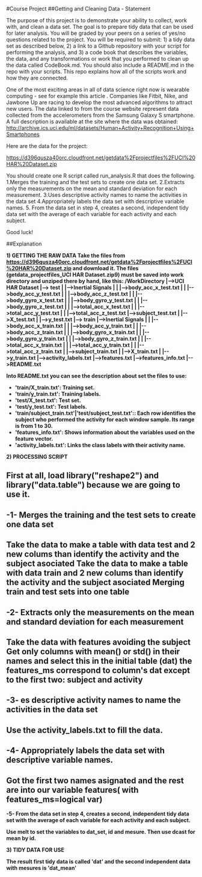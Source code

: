 #Course Project
##Getting and Cleaning Data - Statement

The purpose of this project is to demonstrate your ability to collect, work with, and clean a data set. The goal is to prepare 
tidy data that can be used for later analysis. You will be graded by your peers on a series of yes/no questions related to the project. 
You will be required to submit: 1) a tidy data set as described below, 2) a link to a Github repository with your script for performing 
the analysis, and 3) a code book that describes the variables, the data, and any transformations or work that you performed to clean up 
the data called CodeBook.md. You should also include a README.md in the repo with your scripts. This repo explains how all of the scripts 
work and how they are connected.  

One of the most exciting areas in all of data science right now is wearable computing - see for example  this article . Companies like 
Fitbit, Nike, and Jawbone Up are racing to develop the most advanced algorithms to attract new users. The data linked to from the course 
website represent data collected from the accelerometers from the Samsung Galaxy S smartphone. A full description is available at the site 
where the data was obtained: 
http://archive.ics.uci.edu/ml/datasets/Human+Activity+Recognition+Using+Smartphones 

Here are the data for the project: 

https://d396qusza40orc.cloudfront.net/getdata%2Fprojectfiles%2FUCI%20HAR%20Dataset.zip 

 You should create one R script called run_analysis.R that does the following. 
1.Merges the training and the test sets to create one data set.
2.Extracts only the measurements on the mean and standard deviation for each measurement. 
3.Uses descriptive activity names to name the activities in the data set
4.Appropriately labels the data set with descriptive variable names. 
5.
From the data set in step 4, creates a second, independent tidy data set with the average of each variable for each activity and each subject.

Good luck!


##Explanation

<b>1) GETTING THE RAW DATA
Take the files from https://d396qusza40orc.cloudfront.net/getdata%2Fprojectfiles%2FUCI%20HAR%20Dataset.zip and download it.
The files (getdata_projectfiles_UCI HAR Dataset.zip9) must be saved into work directory and unziped there by hand, like this:
/WorkDirectory
 |-->UCI HAR Dataset
		|--> test
		|		|-->Inertial Signals
		|		|		|-->body_acc_x_test.txt
		|		|		|-->body_acc_y_test.txt
		|		|		|-->body_acc_z_test.txt
		|		|		|-->body_gyro_x_test.txt
		|		|		|-->body_gyro_y_test.txt
		|		|		|-->body_gyro_z_test.txt
		|		|		|-->total_acc_x_test.txt
		|		|		|-->total_acc_y_test.txt
		|		|		|-->total_acc_z_test.txt
				|-->subject_test.txt
		|		|-->X_test.txt
		|		|-->y_test.txt
		|--> train
				|-->Inertial Signals
		|		|		|-->body_acc_x_train.txt
		|		|		|-->body_acc_y_train.txt
		|		|		|-->body_acc_z_train.txt
		|		|		|-->body_gyro_x_train.txt
		|		|		|-->body_gyro_y_train.txt
		|		|		|-->body_gyro_z_train.txt
		|		|		|-->total_acc_x_train.txt
		|		|		|-->total_acc_y_train.txt
		|		|		|-->total_acc_z_train.txt
		|		|-->subject_train.txt
		|		|-->X_train.txt
		|		|-->y_train.txt
		|-->activity_labels.txt
		|-->features.txt
		|-->features_info.txt
		|-->README.txt


Into README.txt you can see the description about set the files to use: 
- 'train/X_train.txt': Training set.
- 'train/y_train.txt': Training labels.
- 'test/X_test.txt': Test set.
- 'test/y_test.txt': Test labels.
- 'train/subject_train.txt'|'test/subject_test.txt':: Each row identifies the subject who performed the activity for each window sample. Its range is from 1 to 30. 
- 'features_info.txt': Shows information about the variables used on the feature vector.
- 'activity_labels.txt': Links the class labels with their activity name.


<b>2) PROCESSING SCRIPT

First at all, load library("reshape2") and library("data.table") because we are going to use it.
-----
 -1- Merges the training and the test sets to create one data set
-----
 Take the data to make a table with data test and 2 new colums than identify the activity and the subject asociated 
 Take the data to make a table with data train and 2 new colums than identify the activity and the subject asociated 
 Merging train and test sets into one table
-----
 -2- Extracts only the measurements on the mean and standard deviation for each measurement
-----
 Take the data with features avoiding the subject
 Get only columns with mean() or std() in their names and select this in the initial table (dat)
 the features_ms correspond to column's dat except to the first two: subject and activity
-----
 -3- es descriptive activity names to name the activities in the data set
-----
 Use the activity_labels.txt to fill the data. 
-----
 -4- Appropriately labels the data set with descriptive variable names. 
-----
 Got the first two names asignated and the rest are into our variable features( with features_ms=logical var)
-----
 -5- From the data set in step 4, creates a second, independent tidy data set with the average of each
     variable for each activity and each subject.

 Use melt to set the variables to dat_set,  id and mesure. Then use dcast for mean by id.

<b>3) TIDY DATA FOR USE

The result first tidy data is called 'dat' and the second independent data with mesures is 'dat_mean'